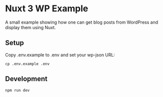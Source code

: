 # Nuxt 3 WP Example

A small example showing how one can get blog posts from WordPress and display them using Nuxt.

## Setup

Copy .env.example to .env and set your wp-json URL:
```
cp .env.example .env
```

## Development

```
npm run dev
```